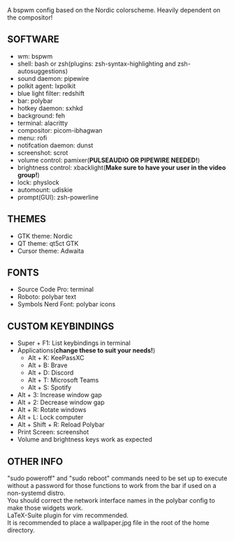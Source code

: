 A bspwm config based on the Nordic colorscheme. Heavily dependent on the compositor!

SOFTWARE
--------
- wm: bspwm
- shell: bash or zsh(plugins: zsh-syntax-highlighting and zsh-autosuggestions)
- sound daemon: pipewire
- polkit agent: lxpolkit
- blue light filter: redshift
- bar: polybar
- hotkey daemon: sxhkd
- background: feh
- terminal: alacritty
- compositor: picom-ibhagwan
- menu: rofi
- notifcation daemon: dunst
- screenshot: scrot
- volume control: pamixer(**PULSEAUDIO OR PIPEWIRE NEEDED!**)
- brightness control: xbacklight(**Make sure to have your user in the video group!**)
- lock: physlock
- automount: udiskie
- prompt(GUI): zsh-powerline

THEMES
------
- GTK theme: Nordic
- QT theme: qt5ct GTK
- Cursor theme: Adwaita

FONTS
-----
- Source Code Pro: terminal
- Roboto: polybar text
- Symbols Nerd Font: polybar icons

CUSTOM KEYBINDINGS
-----------
- Super + F1: List keybindings in terminal
- Applications(**change these to suit your needs!**)
	- Alt + K: KeePassXC
	- Alt + B: Brave
	- Alt + D: Discord
	- Alt + T: Microsoft Teams
	- Alt + S: Spotify
- Alt + 3: Increase window gap
- Alt + 2: Decrease window gap
- Alt + R: Rotate windows
- Alt + L: Lock computer
- Alt + Shift  + R: Reload Polybar
- Print Screen: screenshot
- Volume and brightness keys work as expected

OTHER INFO
----------
"sudo poweroff" and "sudo reboot" commands need to be set up to execute without a password for those functions to work from the bar if used on a non-systemd distro.<br>
You should correct the network interface names in the polybar config to make those widgets work.<br>
LaTeX-Suite plugin for vim recommended.<br>
It is recommended to place a wallpaper.jpg file in the root of the home directory.

